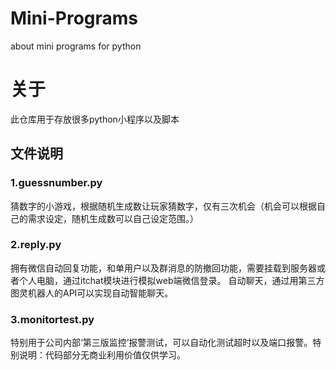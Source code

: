 # Mini-Programs
about mini programs for python
# 关于
此仓库用于存放很多python小程序以及脚本
## 文件说明
### 1.guessnumber.py
   猜数字的小游戏，根据随机生成数让玩家猜数字，仅有三次机会（机会可以根据自己的需求设定，随机生成数可以自己设定范围。）
### 2.reply.py
   拥有微信自动回复功能，和单用户以及群消息的防撤回功能，需要挂载到服务器或者个人电脑，通过itchat模块进行模拟web端微信登录。
自动聊天，通过用第三方图灵机器人的API可以实现自动智能聊天。
### 3.monitortest.py
   特别用于公司内部‘第三版监控’报警测试，可以自动化测试超时以及端口报警。特别说明：代码部分无商业利用价值仅供学习。
